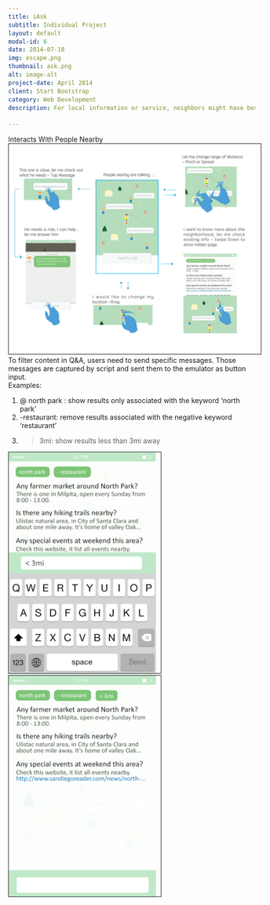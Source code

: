 ```yaml
---
title: iAsk
subtitle: Individual Project
layout: default
modal-id: 6
date: 2014-07-18
img: escape.png
thumbnail: ask.png
alt: image-alt
project-date: April 2014
client: Start Bootstrap
category: Web Development
description: For local information or service, neighbors might have best answer. This app connects people nearby, allowing them to discover locals by talking to other users around them , or reviewing the Q&A according to their area. 

---
```

Interacts With People Nearby  
<img src="img/portfolio/Ask/guesture.png" width="800px" border="1px" style="PADDING-RIGHT: 10px">  
To filter content in Q&A, users need to send specific messages. Those messages are captured by script and sent them to the emulator as button input.  
Examples:
1. @ north park : show results only associated with the  keyword ‘north park’
2. -restaurant: remove results associated with the negative keyword ‘restaurant’
3. >3mi: show results  less than 3mi  away  
<img src="img/portfolio/Ask/QAlist_2.jpg" width="300px" border="1px" style="PADDING-RIGHT: 10px"> 
<img src="img/portfolio/Ask/QAlist1.png" width="300px" border="1px" style="PADDING-RIGHT: 10px"> 

